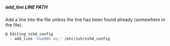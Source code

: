 ##### add_line LINE PATH

Add a line into the file unless the line has been found already (somewhere in the file).

```bash
@ Editing sshd_config
  - add_line 'UseDNS no;' /etc/ssh/sshd_config
```
